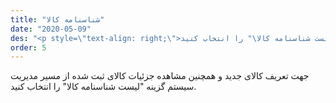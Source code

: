 ```yaml
---
title: "شناسنامه کالا"
date: "2020-05-09"
des: "<p style=\"text-align: right;\">جهت تعریف کالای جدید و همچنین مشاهده جزئیات کالای ثبت شده از مسیر مدیریت سیستم گزینه \"لیست شناسنامه کالا\" را انتخاب کنید.</p>"
order: 5
---
```


جهت تعریف کالای جدید و همچنین مشاهده جزئیات کالای ثبت شده از مسیر مدیریت سیستم گزینه "لیست شناسنامه کالا" را انتخاب کنید.
